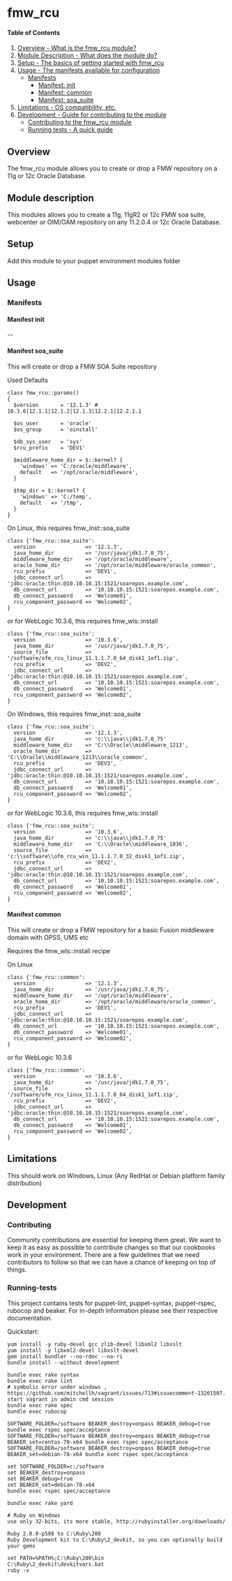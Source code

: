 # fmw_rcu

#### Table of Contents

1. [Overview - What is the fmw_rcu module?](#overview)
2. [Module Description - What does the module do?](#module-description)
3. [Setup - The basics of getting started with fmw_rcu](#setup)
4. [Usage - The manifests available for configuration](#usage)
    * [Manifests](#manifests)
        * [Manifest: init](#manifest-init)
        * [Manifest: common](#manifest-common)
        * [Manifest: soa_suite](#manifest-soa_suite)
5. [Limitations - OS compatibility, etc.](#limitations)
6. [Development - Guide for contributing to the module](#development)
    * [Contributing to the fmw_rcu module](#contributing)
    * [Running tests - A quick guide](#running-tests)

## Overview

The fmw_rcu module allows you to create or drop a FMW repository on a 11g or 12c Oracle Database.

## Module description

This modules allows you to create a 11g, 11gR2 or 12c FMW soa suite, webcenter or OIM/OAM repository on any 11.2.0.4 or 12c Oracle Database.

## Setup

Add this module to your puppet environment modules folder

## Usage

### Manifests

#### Manifest init

--

#### Manifest soa_suite

This will create or drop a FMW SOA Suite repository

Used Defaults

    class fmw_rcu::params()
    {
      $version       = '12.1.3' # 10.3.6|12.1.1|12.1.2|12.1.3|12.2.1|12.2.1.1

      $os_user       = 'oracle'
      $os_group      = 'oinstall'

      $db_sys_user   = 'sys'
      $rcu_prefix    = 'DEV1'

      $middleware_home_dir = $::kernel? {
        'windows' => 'C:/oracle/middleware',
        default   => '/opt/oracle/middleware',
      }

      $tmp_dir = $::kernel? {
        'windows' => 'C:/temp',
        default   => '/tmp',
      }
    }


On Linux, this requires fmw_inst::soa_suite

    class {'fmw_rcu::soa_suite':
      version                => '12.1.3',
      java_home_dir          => '/usr/java/jdk1.7.0_75',
      middleware_home_dir    => '/opt/oracle/middleware',
      oracle_home_dir        => '/opt/oracle/middleware/oracle_common',
      rcu_prefix             => 'DEV1',
      jdbc_connect_url       => 'jdbc:oracle:thin:@10.10.10.15:1521/soarepos.example.com',
      db_connect_url         => '10.10.10.15:1521:soarepos.example.com',
      db_connect_password    => 'Welcome01',
      rcu_component_password => 'Welcome02',
    }

or for WebLogic 10.3.6, this requires fmw_wls::install

    class {'fmw_rcu::soa_suite':
      version                => '10.3.6',
      java_home_dir          => '/usr/java/jdk1.7.0_75',
      source_file            => '/software/ofm_rcu_linux_11.1.1.7.0_64_disk1_1of1.zip',
      rcu_prefix             => 'DEV2',
      jdbc_connect_url       => 'jdbc:oracle:thin:@10.10.10.15:1521/soarepos.example.com',
      db_connect_url         => '10.10.10.15:1521:soarepos.example.com',
      db_connect_password    => 'Welcome01',
      rcu_component_password => 'Welcome02',
    }

On Windows, this requires fmw_inst::soa_suite

    class {'fmw_rcu::soa_suite':
      version                => '12.1.3',
      java_home_dir          => 'c:\\java\\jdk1.7.0_75'
      middleware_home_dir    => 'C:\\Oracle\\middleware_1213',
      oracle_home_dir        => 'C:\\Oracle\\middleware_1213\\oracle_common',
      rcu_prefix             => 'DEV3',
      jdbc_connect_url       => 'jdbc:oracle:thin:@10.10.10.15:1521/soarepos.example.com',
      db_connect_url         => '10.10.10.15:1521:soarepos.example.com',
      db_connect_password    => 'Welcome01',
      rcu_component_password => 'Welcome02',
    }

or for WebLogic 10.3.6, this requires fmw_wls::install

    class {'fmw_rcu::soa_suite':
      version                => '10.3.6',
      java_home_dir          => 'c:\\java\\jdk1.7.0_75'
      middleware_home_dir    => 'C:\\Oracle\\middleware_1036',
      source_file            => 'c:\\software\\ofm_rcu_win_11.1.1.7.0_32_disk1_1of1.zip',
      rcu_prefix             => 'DEV2',
      jdbc_connect_url       => 'jdbc:oracle:thin:@10.10.10.15:1521/soarepos.example.com',
      db_connect_url         => '10.10.10.15:1521:soarepos.example.com',
      db_connect_password    => 'Welcome01',
      rcu_component_password => 'Welcome02',
    }

#### Manifest common

This will create or drop a FMW repository for a basic Fusion middleware domain with OPSS, UMS etc

Requires the fmw_wls::install recipe

On Linux

    class {'fmw_rcu::common':
      version                => '12.1.3',
      java_home_dir          => '/usr/java/jdk1.7.0_75',
      middleware_home_dir    => '/opt/oracle/middleware',
      oracle_home_dir        => '/opt/oracle/middleware/oracle_common',
      rcu_prefix             => 'DEV1',
      jdbc_connect_url       => 'jdbc:oracle:thin:@10.10.10.15:1521/soarepos.example.com',
      db_connect_url         => '10.10.10.15:1521:soarepos.example.com',
      db_connect_password    => 'Welcome01',
      rcu_component_password => 'Welcome02',
    }

or for WebLogic 10.3.6

    class {'fmw_rcu::common':
      version                => '10.3.6',
      java_home_dir          => '/usr/java/jdk1.7.0_75',
      source_file            => '/software/ofm_rcu_linux_11.1.1.7.0_64_disk1_1of1.zip',
      rcu_prefix             => 'DEV2',
      jdbc_connect_url       => 'jdbc:oracle:thin:@10.10.10.15:1521/soarepos.example.com',
      db_connect_url         => '10.10.10.15:1521:soarepos.example.com',
      db_connect_password    => 'Welcome01',
      rcu_component_password => 'Welcome02',
    }



## Limitations

This should work on Windows, Linux (Any RedHat or Debian platform family distribution)

## Development

### Contributing

Community contributions are essential for keeping them great. We want to keep it as easy as possible to contribute changes so that our cookbooks work in your environment. There are a few guidelines that we need contributors to follow so that we can have a chance of keeping on top of things.

### Running-tests

This project contains tests for puppet-lint, puppet-syntax, puppet-rspec, rubocop and beaker. For in-depth information please see their respective documentation.

Quickstart:

    yum install -y ruby-devel gcc zlib-devel libxml2 libxslt
    yum install -y libxml2-devel libxslt-devel
    gem install bundler --no-rdoc --no-ri
    bundle install --without development

    bundle exec rake syntax
    bundle exec rake lint
    # symbolic error under windows , https://github.com/mitchellh/vagrant/issues/713#issuecomment-13201507. start vagrant in admin cmd session
    bundle exec rake spec
    bundle exec rubocop

    SOFTWARE_FOLDER=/software BEAKER_destroy=onpass BEAKER_debug=true bundle exec rspec spec/acceptance
    SOFTWARE_FOLDER=/software BEAKER_destroy=onpass BEAKER_debug=true BEAKER_set=centos-70-x64 bundle exec rspec spec/acceptance
    SOFTWARE_FOLDER=/software BEAKER_destroy=onpass BEAKER_debug=true BEAKER_set=debian-78-x64 bundle exec rspec spec/acceptance

    set SOFTWARE_FOLDER=c:/software
    set BEAKER_destroy=onpass
    set BEAKER_debug=true
    set BEAKER_set=debian-78-x64
    bundle exec rspec spec/acceptance

    bundle exec rake yard

    # Ruby on Windows
    use only 32-bits, its more stable, http://rubyinstaller.org/downloads/

    Ruby 2.0.0-p598 to C:\Ruby\200
    Ruby Development kit to C:\Ruby\2_devkit, so you can optionally build your gems

    set PATH=%PATH%;C:\Ruby\200\bin
    C:\Ruby\2_devkit\devkitvars.bat
    ruby -v